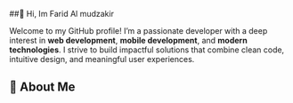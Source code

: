 ##👋 Hi, Im Farid Al mudzakir

Welcome to my GitHub profile! I’m a passionate developer with a deep interest in **web development**, **mobile development**, and **modern technologies**. I strive to build impactful solutions that combine clean code, intuitive design, and meaningful user experiences.

## 💼 About Me


<!--
**Idunnnn/idunnnn** is a ✨ _special_ ✨ repository because its `README.md` (this file) appears on your GitHub profile.

Here are some ideas to get you started:

- 🔭 I’m currently working on ...
- 🌱 I’m currently learning ...
- 👯 I’m looking to collaborate on ...
- 🤔 I’m looking for help with ...
- 💬 Ask me about ...
- 📫 How to reach me: ...
- 😄 Pronouns: ...
- ⚡ Fun fact: ...
-->
